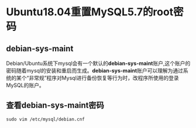 # Ubuntu18.04重置MySQL5.7的root密码
## debian-sys-maint
Debian/Ubuntu系统下mysql会有一个默认的**debian-sys-maint**账户,这个账户的密码随着mysql的安装和重启而生成。**debian-sys-maint**账户可以理解为通过系统的某个“非常规”程序对Mysql进行备份恢复等行为时，改程序所使用的登录MySQL的账户。
## 查看debian-sys-maint密码
```
sudo vim /etc/mysql/debian.cnf
```


<!--stackedit_data:
eyJoaXN0b3J5IjpbLTE2MTc0MTU1Ml19
-->